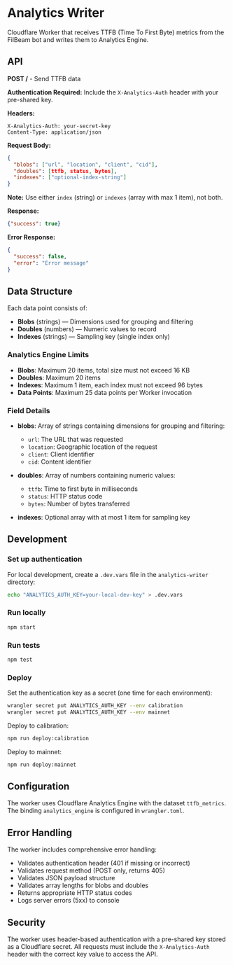 # Analytics Writer

Cloudflare Worker that receives TTFB (Time To First Byte) metrics from the FilBeam bot and writes them to Analytics Engine.

## API

**POST /** - Send TTFB data

**Authentication Required:** Include the `X-Analytics-Auth` header with your pre-shared key.

**Headers:**
```
X-Analytics-Auth: your-secret-key
Content-Type: application/json
```

**Request Body:**
```json
{
  "blobs": ["url", "location", "client", "cid"],
  "doubles": [ttfb, status, bytes],
  "indexes": ["optional-index-string"]
}
```

**Note:** Use either `index` (string) or `indexes` (array with max 1 item), not both.

**Response:**
```json
{"success": true}
```

**Error Response:**
```json
{
  "success": false,
  "error": "Error message"
}
```

## Data Structure

Each data point consists of:

- **Blobs** (strings) — Dimensions used for grouping and filtering
- **Doubles** (numbers) — Numeric values to record  
- **Indexes** (strings) — Sampling key (single index only)

### Analytics Engine Limits

- **Blobs**: Maximum 20 items, total size must not exceed 16 KB
- **Doubles**: Maximum 20 items
- **Indexes**: Maximum 1 item, each index must not exceed 96 bytes
- **Data Points**: Maximum 25 data points per Worker invocation

### Field Details

- **blobs**: Array of strings containing dimensions for grouping and filtering:
  - `url`: The URL that was requested
  - `location`: Geographic location of the request
  - `client`: Client identifier
  - `cid`: Content identifier

- **doubles**: Array of numbers containing numeric values:
  - `ttfb`: Time to first byte in milliseconds
  - `status`: HTTP status code
  - `bytes`: Number of bytes transferred

- **indexes**: Optional array with at most 1 item for sampling key

## Development

### Set up authentication

For local development, create a `.dev.vars` file in the `analytics-writer` directory:
```bash
echo "ANALYTICS_AUTH_KEY=your-local-dev-key" > .dev.vars
```

### Run locally
```bash
npm start
```

### Run tests
```bash
npm test
```

### Deploy

Set the authentication key as a secret (one time for each environment):
```bash
wrangler secret put ANALYTICS_AUTH_KEY --env calibration
wrangler secret put ANALYTICS_AUTH_KEY --env mainnet
```

Deploy to calibration:
```bash
npm run deploy:calibration
```

Deploy to mainnet:
```bash
npm run deploy:mainnet
```

## Configuration

The worker uses Cloudflare Analytics Engine with the dataset `ttfb_metrics`. The binding `analytics_engine` is configured in `wrangler.toml`.

## Error Handling

The worker includes comprehensive error handling:
- Validates authentication header (401 if missing or incorrect)
- Validates request method (POST only, returns 405)
- Validates JSON payload structure
- Validates array lengths for blobs and doubles
- Returns appropriate HTTP status codes
- Logs server errors (5xx) to console

## Security

The worker uses header-based authentication with a pre-shared key stored as a Cloudflare secret. All requests must include the `X-Analytics-Auth` header with the correct key value to access the API.
